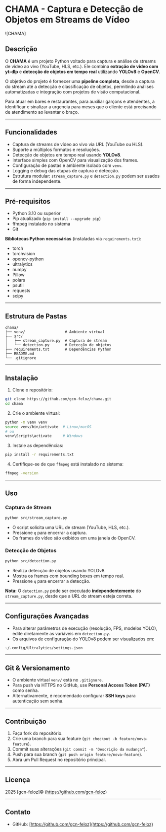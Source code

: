 # CHAMA - Captura e Detecção de Objetos em Streams de Vídeo

![CHAMA]

## Descrição

O **CHAMA** é um projeto Python voltado para captura e análise de streams de vídeo ao vivo (YouTube, HLS, etc.).
Ele combina **extração de vídeo com yt-dlp** e **detecção de objetos em tempo real** utilizando **YOLOv8** e **OpenCV**.

O objetivo do projeto é fornecer uma **pipeline completa**, desde a captura do stream até a detecção e classificação de objetos, permitindo análises automatizadas e integração com projetos de visão computacional.

Para atuar em bares e restaurantes, para auxiliar garçons e atendentes, a identificar e sinalizar a urgencia para meses que o cliente está precisando de atendimento ao levantar o braço.

---

## Funcionalidades

* Captura de streams de vídeo ao vivo via URL (YouTube ou HLS).
* Suporte a múltiplos formatos e resoluções.
* Detecção de objetos em tempo real usando **YOLOv8**.
* Interface simples com OpenCV para visualização dos frames.
* Configuração de pastas e ambiente isolado com `venv`.
* Logging e debug das etapas de captura e detecção.
* Estrutura modular: `stream_capture.py` e `detection.py` podem ser usados de forma independente.

---

## Pré-requisitos

* Python 3.10 ou superior
* Pip atualizado (`pip install --upgrade pip`)
* ffmpeg instalado no sistema
* Git

**Bibliotecas Python necessárias** (instaladas via `requirements.txt`):

* torch
* torchvision
* opencv-python
* ultralytics
* numpy
* Pillow
* polars
* psutil
* requests
* scipy

---

## Estrutura de Pastas

```text
chama/
├── venv/                  # Ambiente virtual
├── src/
│   ├── stream_capture.py  # Captura de stream
│   └── detection.py       # Detecção de objetos
├── requirements.txt       # Dependências Python
├── README.md
└── .gitignore
```

---

## Instalação

1. Clone o repositório:

```bash
git clone https://github.com/gcn-feloz/chama.git
cd chama
```

2. Crie o ambiente virtual:

```bash
python -m venv venv
source venv/bin/activate  # Linux/macOS
# ou
venv\Scripts\activate     # Windows
```

3. Instale as dependências:

```bash
pip install -r requirements.txt
```

4. Certifique-se de que `ffmpeg` está instalado no sistema:

```bash
ffmpeg -version
```

---

## Uso

### Captura de Stream

```bash
python src/stream_capture.py
```

* O script solicita uma URL de stream (YouTube, HLS, etc.).
* Pressione `q` para encerrar a captura.
* Os frames do vídeo são exibidos em uma janela do OpenCV.

### Detecção de Objetos

```bash
python src/detection.py
```

* Realiza detecção de objetos usando YOLOv8.
* Mostra os frames com bounding boxes em tempo real.
* Pressione `q` para encerrar a detecção.

**Nota:** O `detection.py` pode ser executado **independentemente** do `stream_capture.py`, desde que a URL do stream esteja correta.

---

## Configurações Avançadas

* Para alterar parâmetros de execução (resolução, FPS, modelos YOLO), edite diretamente as variáveis em `detection.py`.
* Os arquivos de configuração do YOLOv8 podem ser visualizados em:

```bash
~/.config/Ultralytics/settings.json
```

---

## Git & Versionamento

* O ambiente virtual `venv/` está no `.gitignore`.
* Para push via HTTPS no GitHub, use **Personal Access Token (PAT)** como senha.
* Alternativamente, é recomendado configurar **SSH keys** para autenticação sem senha.

---

## Contribuição

1. Faça fork do repositório.
2. Crie uma branch para sua feature (`git checkout -b feature/nova-feature`).
3. Commit suas alterações (`git commit -m "Descrição da mudança"`).
4. Push para sua branch (`git push origin feature/nova-feature`).
5. Abra um Pull Request no repositório principal.

---

## Licença

 2025 [gcn-feloz]© (https://github.com/gcn-feloz)

---

## Contato

* GitHub: [https://github.com/gcn-feloz](https://github.com/gcn-feloz)
